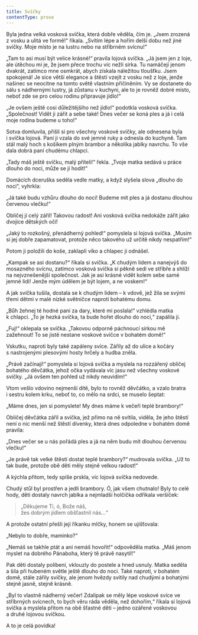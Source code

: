 ```yaml
---
title: Svíčky
contentType: prose
---
```


Byla jedna velká vosková svíčka, která dobře věděla, čím je. „Jsem zrozená z vosku a ulitá ve formě!“ říkala. „Svítím lépe a hořím delší dobu než jiné svíčky. Moje místo je na lustru nebo na stříbrném svícnu!“

„Tam to asi musí být velice krásné!“ pravila lojová svíčka. „Já jsem jen z loje, ale útěchou mi je, že jsem přece trochu víc nežli sirka. Tu namáčejí jenom dvakrát, zatímco mne osmkrát, abych získala náležitou tloušťku. Jsem spokojená! Je sice větší elegance a štěstí vzejít z vosku než z loje, jenže našinec se neocitne na tomto světě vlastním přičiněním. Vy se dostanete do sálu s nádhernými lustry, já zůstanu v kuchyni, ale to je rovněž dobré místo, neboť zde se pro celou rodinu připravuje jídlo!“

„Je ovšem ještě cosi důležitějšího než jídlo!“ podotkla vosková svíčka. „Společnost! Vidět ji zářit a sebe také! Dnes večer se koná ples a já i celá moje rodina budeme u toho!“

Sotva domluvila, přišli si pro všechny voskové svíčky, ale odnesena byla i svíčka lojová. Paní ji vzala do své jemné ruky a odnesla do kuchyně. Tam stál malý hoch s košíkem plným brambor a několika jablky navrchu. To vše dala dobrá paní chudému chlapci.

„Tady máš ještě svíčku, malý příteli!“ řekla. „Tvoje matka sedává u práce dlouho do noci, může se jí hodit!“

Domácích dceruška seděla vedle matky, a když slyšela slova „dlouho do noci“, vyhrkla:

„Já také budu vzhůru dlouho do noci! Budeme mít ples a já dostanu dlouhou červenou vlečku!“

Obličej jí celý zářil! Takovou radost! Ani vosková svíčka nedokáže zářit jako dvojice dětských očí!

„Jaký to rozkošný, přenádherný pohled!“ pomyslela si lojová svíčka. „Musím si jej dobře zapamatovat, protože něco takového už určitě nikdy nespatřím!“

Potom ji položili do koše, zaklapli víko a chlapec ji odnášel.

„Kampak se asi dostanu?“ říkala si svíčka. „K chudým lidem a nanejvýš do mosazného svícnu, zatímco vosková svíčka si pěkně sedí ve stříbře a shlíží na nejvznešenější společnost. Jak je asi krásné vidět kolem sebe samé jemné lidi! Jenže mým údělem je být lojem, a ne voskem!“

A jak svíčka tušila, dostala se k chudým lidem – k vdově, jež žila se svými třemi dětmi v malé nízké světničce naproti bohatému domu.

„Bůh žehnej té hodné paní za dary, které mi poslala!“ vzhlédla matka k chlapci. „To je hezká svíčka, ta bude hořet dlouho do noci,“ zapálila ji.

„Fuj!“ oklepala se svíčka. „Takovou odporně páchnoucí sirkou mě zažehnout! To se jistě nestane voskové svíčce v bohatém domě!“

Vskutku, naproti byly také zapáleny svíce. Zářily až do ulice a kočáry s nastrojenými plesovými hosty hrčely a hudba zněla.

„Právě začínají!“ pomyslela si lojová svíčka a myslela na rozzářený obličej bohatého děvčátka, jehož očka vydávala víc jasu než všechny voskové svíčky. „Já ovšem ten pohled už nikdy neuvidím!“

Vtom vešlo vdovino nejmenší dítě, bylo to rovněž děvčátko, a vzalo bratra i sestru kolem krku, neboť to, co mělo na srdci, se muselo šeptat:

„Máme dnes, jen si pomyslete! My dnes máme k večeři teplé brambory!“

Obličej děvčátka zářil a svíčka, jež přímo na ně svítila, viděla, že jeho štěstí není o nic menší než štěstí dívenky, která dnes odpoledne v bohatém domě pravila:

„Dnes večer se u nás pořádá ples a já na něm budu mít dlouhou červenou vlečku!“

„Je právě tak velké štěstí dostat teplé brambory?“ mudrovala svíčka. „Už to tak bude, protože obě děti měly stejně velkou radost!“

A kýchla přitom, tedy spíše prskla, víc lojová svíčka nedovede.

Chudý stůl byl prostřen a jedli brambory. Ó, jak všem chutnalo! Byly to celé hody, děti dostaly navrch jablka a nejmladší holčička odříkala veršíček:

  

> „Děkujeme Ti, ó, Bože náš,  
> žes dobrým jídlem obšťastnil nás…“

  

A protože ostatní přešli její říkanku mlčky, honem se ujišťovala:

„Nebylo to dobře, maminko?“

„Nemáš se takhle ptát a ani nemáš hovořit!“ odpověděla matka. „Máš jenom myslet na dobrého Pánaboha, který tě právě nasytil!“

Pak děti dostaly políbení, vklouzly do postele a hned usnuly. Matka seděla a šila při hubeném světle ještě dlouho do noci. Také naproti, v bohatém domě, stále zářily svíčky, ale jenom hvězdy svítily nad chudými a bohatými stejně jasně, stejně krásně.

„Byl to vlastně nádherný večer! Zdalipak se měly lépe voskové svíce ve stříbrných svícnech, to bych věru ráda věděla, než dohořím,“ říkala si lojová svíčka a myslela přitom na obě šťastné děti – jedno ozářené voskovou a druhé lojovou svíčkou.

A to je celá povídka!
